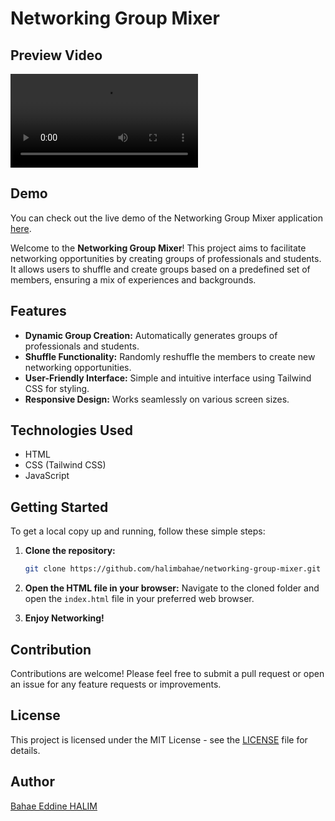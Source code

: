 
# Networking Group Mixer

## Preview Video
![Networking Group Mixer Preview](Networking-Group-Mixer.mp4)

## Demo
You can check out the live demo of the Networking Group Mixer application [here](https://halimbahae.github.io/Networking-Group-Mixer/).




Welcome to the **Networking Group Mixer**! This project aims to facilitate networking opportunities by creating groups of professionals and students. It allows users to shuffle and create groups based on a predefined set of members, ensuring a mix of experiences and backgrounds.

## Features

- **Dynamic Group Creation:** Automatically generates groups of professionals and students.
- **Shuffle Functionality:** Randomly reshuffle the members to create new networking opportunities.
- **User-Friendly Interface:** Simple and intuitive interface using Tailwind CSS for styling.
- **Responsive Design:** Works seamlessly on various screen sizes.

## Technologies Used

- HTML
- CSS (Tailwind CSS)
- JavaScript

## Getting Started

To get a local copy up and running, follow these simple steps:

1. **Clone the repository:**
   ```bash
   git clone https://github.com/halimbahae/networking-group-mixer.git
   ```
   
2. **Open the HTML file in your browser:**
   Navigate to the cloned folder and open the `index.html` file in your preferred web browser.

3. **Enjoy Networking!**

## Contribution

Contributions are welcome! Please feel free to submit a pull request or open an issue for any feature requests or improvements.

## License

This project is licensed under the MIT License - see the [LICENSE](LICENSE) file for details.

## Author

[Bahae Eddine HALIM](https://www.linkedin.com/in/halimbahae/)

